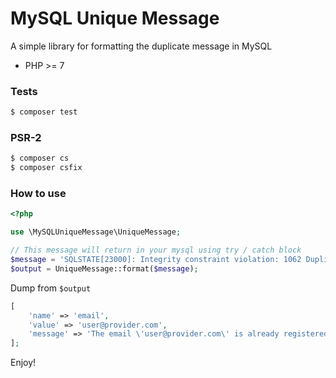 # MySQL Unique Message

A simple library for formatting the duplicate message in MySQL

- PHP >= 7

### Tests
```bash
$ composer test
```

### PSR-2
```bash
$ composer cs
$ composer csfix
```

### How to use
```php
<?php

use \MySQLUniqueMessage\UniqueMessage;

// This message will return in your mysql using try / catch block
$message = 'SQLSTATE[23000]: Integrity constraint violation: 1062 Duplicate entry \'user@provider.com\' for key \'email\'';
$output = UniqueMessage::format($message); 
```

Dump from `$output`
```php
[
	'name' => 'email',
	'value' => 'user@provider.com',
	'message' => 'The email \'user@provider.com\' is already registered.'
];
```

Enjoy!
